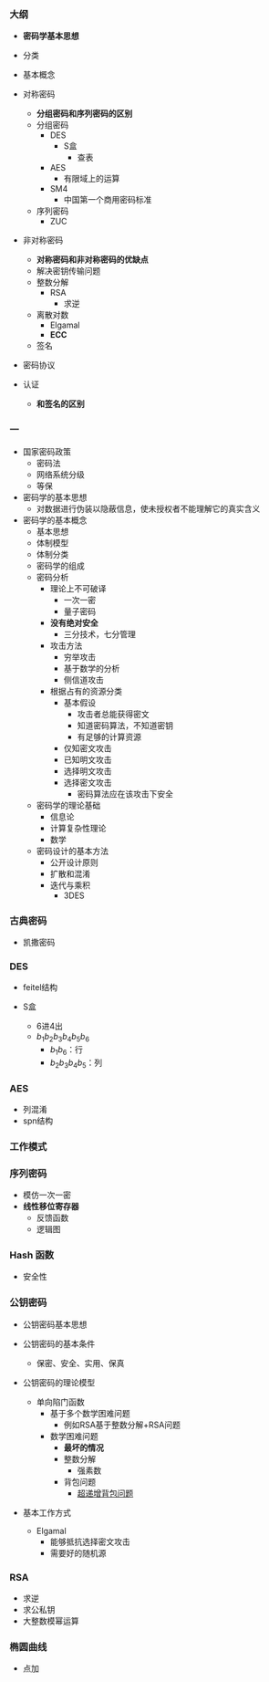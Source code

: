 ### 大纲

- **密码学基本思想**
- 分类
- 基本概念
- 对称密码
  - **分组密码和序列密码的区别**
  - 分组密码
    - DES
      - S盒
        - 查表
    - AES
      - 有限域上的运算
    - SM4
      - 中国第一个商用密码标准
  - 序列密码
    - ZUC
- 非对称密码
  - **对称密码和非对称密码的优缺点**
  - 解决密钥传输问题
  - 整数分解
    - RSA
      - 求逆
  - 离散对数
    - Elgamal
    - **ECC**
  - 签名

- 密码协议
- 认证
  - **和签名的区别**



### 一

- 国家密码政策
  - 密码法
  - 网络系统分级
  - 等保
- 密码学的基本思想
  - 对数据进行伪装以隐蔽信息，使未授权者不能理解它的真实含义
- 密码学的基本概念
  - 基本思想
  - 体制模型
  - 体制分类
  - 密码学的组成
  - 密码分析
    - 理论上不可破译
      - 一次一密
      - 量子密码
    - **没有绝对安全**
      - 三分技术，七分管理
    - 攻击方法
      - 穷举攻击
      - 基于数学的分析
      - 侧信道攻击
    - 根据占有的资源分类
      - 基本假设
        - 攻击者总能获得密文
        - 知道密码算法，不知道密钥
        - 有足够的计算资源
      - 仅知密文攻击
      - 已知明文攻击
      - 选择明文攻击
      - 选择密文攻击
        - 密码算法应在该攻击下安全
  - 密码学的理论基础
    - 信息论
    - 计算复杂性理论
    - 数学
  - 密码设计的基本方法
    - 公开设计原则
    - 扩散和混淆
    - 迭代与乘积
      - 3DES



### 古典密码

- 凯撒密码



### DES

- feitel结构

- S盒
  - 6进4出
  - $b_1b_2b_3b_4b_5b_6$
    - $b_1b_6$：行
    - $b_2b_3b_4b_5$：列



### AES

- 列混淆
- spn结构



### 工作模式





### 序列密码

- 模仿一次一密
- **线性移位寄存器**
  - 反馈函数
  - 逻辑图



### Hash 函数

- 安全性



### 公钥密码

- 公钥密码基本思想
- 公钥密码的基本条件
  - 保密、安全、实用、保真
- 公钥密码的理论模型
  - 单向陷门函数
    - 基于多个数学困难问题
      - 例如RSA基于整数分解+RSA问题
    - 数学困难问题
      - **最坏的情况**
      - 整数分解
        - 强素数
      - 背包问题
        - [超递增背包问题](https://www.anquanke.com/post/id/207798)

- 基本工作方式
  - Elgamal
    - 能够抵抗选择密文攻击
    - 需要好的随机源



### RSA

- 求逆
- 求公私钥
- 大整数模幂运算



### 椭圆曲线

- 点加